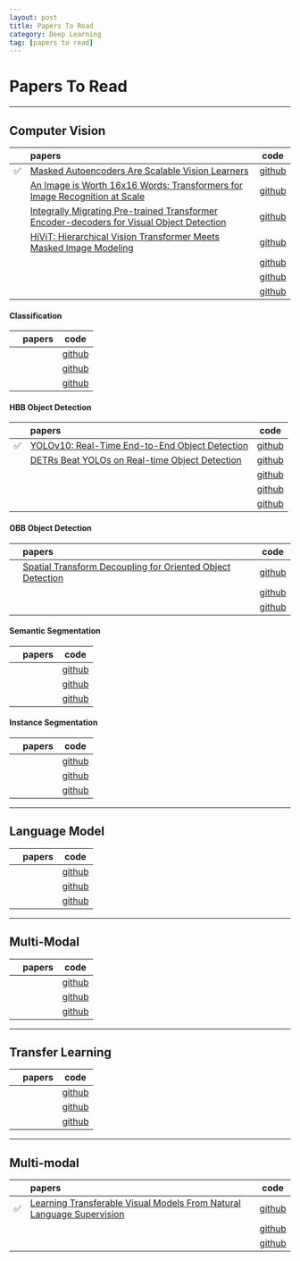 ```yaml
---
layout: post
title: Papers To Read
category: Deep Learning
tag: [papers to read]
---
```


# Papers To Read

----------------------------------------------------------------------------
## Computer Vision

|    | papers | code |
|:--:|:-------|:---:|
| ✅ | [Masked Autoencoders Are Scalable Vision Learners](https://arxiv.org/abs/2111.06377) | [github]() |
|  | [An Image is Worth 16x16 Words: Transformers for Image Recognition at Scale](https://arxiv.org/abs/2010.11929) | [github]() |
|  | [Integrally Migrating Pre-trained Transformer Encoder-decoders for Visual Object Detection](https://arxiv.org/abs/2205.09613) | [github]() |
|  | [HiViT: Hierarchical Vision Transformer Meets Masked Image Modeling](https://arxiv.org/abs/2205.14949) | [github]() |
|  |  | [github]() |
|  |  | [github]() |
|  |  | [github]() |


#### Classification

|    | papers | code |
|:--:|:-------|:---:|
|  |  | [github]() |
|  |  | [github]() |
|  |  | [github]() |


#### HBB Object Detection

|    | papers | code |
|:--:|:-------|:---:|
| ✅ | [YOLOv10: Real-Time End-to-End Object Detection](https://arxiv.org/abs/2405.14458) | [github](https://github.com/THU-MIG/yolov10) |
|  | [DETRs Beat YOLOs on Real-time Object Detection](https://arxiv.org/abs/2304.08069) | [github](https://github.com/lyuwenyu/RT-DETR) |
|  |  | [github]() |
|  |  | [github]() |
|  |  | [github]() |


#### OBB Object Detection

|    | papers | code |
|:--:|:-------|:---:|
|  | [Spatial Transform Decoupling for Oriented Object Detection](https://arxiv.org/html/2308.10561v2) | [github]() |
|  |  | [github]() |
|  |  | [github]() |


#### Semantic Segmentation

|    | papers | code |
|:--:|:-------|:---:|
|  |  | [github]() |
|  |  | [github]() |
|  |  | [github]() |

#### Instance Segmentation

|    | papers | code |
|:--:|:-------|:---:|
|  |  | [github]() |
|  |  | [github]() |
|  |  | [github]() |

----------------------------------------------------------------------------
## Language Model

|    | papers | code |
|:--:|:-------|:---:|
|  |  | [github]() |
|  |  | [github]() |
|  |  | [github]() |

----------------------------------------------------------------------------
## Multi-Modal

|    | papers | code |
|:--:|:-------|:---:|
|  |  | [github]() |
|  |  | [github]() |
|  |  | [github]() |

----------------------------------------------------------------------------
## Transfer Learning

|    | papers | code |
|:--:|:-------|:---:|
|  |  | [github]() |
|  |  | [github]() |
|  |  | [github]() |

----------------------------------------------------------------------------
## Multi-modal

|    | papers | code |
|:--:|:-------|:---:|
| ✅ | [Learning Transferable Visual Models From Natural Language Supervision](https://arxiv.org/abs/2103.00020) | [github]() |
|  |  | [github]() |
|  |  | [github]() |


